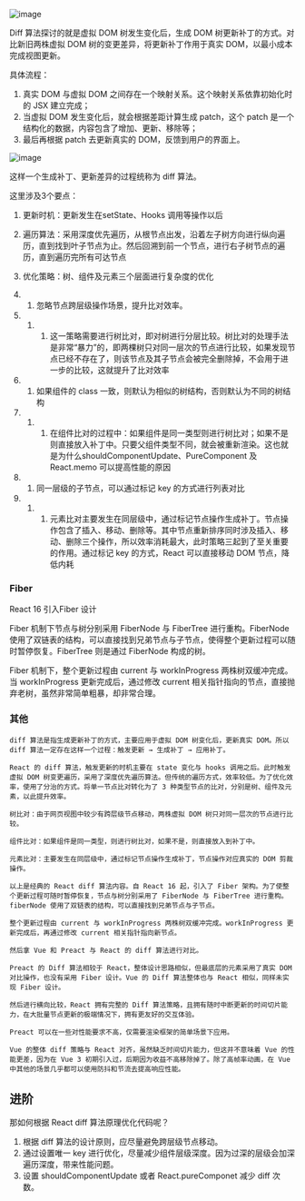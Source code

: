 ![image](https://gw.alicdn.com/imgextra/i4/O1CN01hfvfSe1DYvN0nviJs_!!6000000000229-2-tps-1448-310.png)



Diff 算法探讨的就是虚拟 DOM 树发生变化后，生成 DOM 树更新补丁的方式。对比新旧两株虚拟 DOM 树的变更差异，将更新补丁作用于真实 DOM，以最小成本完成视图更新。



具体流程：

1. 真实 DOM 与虚拟 DOM 之间存在一个映射关系。这个映射关系依靠初始化时的 JSX 建立完成；
2. 当虚拟 DOM 发生变化后，就会根据差距计算生成 patch，这个 patch 是一个结构化的数据，内容包含了增加、更新、移除等；
3. 最后再根据 patch 去更新真实的 DOM，反馈到用户的界面上。



![image](https://gw.alicdn.com/imgextra/i2/O1CN01Uj0Axj1U1oCN5D5X8_!!6000000002458-2-tps-1492-806.png)



这样一个生成补丁、更新差异的过程统称为 diff 算法。



这里涉及3个要点：



1. 更新时机：更新发生在setState、Hooks 调用等操作以后
2. 遍历算法：采用深度优先遍历，从根节点出发，沿着左子树方向进行纵向遍历，直到找到叶子节点为止。然后回溯到前一个节点，进行右子树节点的遍历，直到遍历完所有可达节点
3. 优化策略：树、组件及元素三个层面进行复杂度的优化

1. 1. 忽略节点跨层级操作场景，提升比对效率。

1. 1. 1. 这一策略需要进行树比对，即对树进行分层比较。树比对的处理手法是非常“暴力”的，即两棵树只对同一层次的节点进行比较，如果发现节点已经不存在了，则该节点及其子节点会被完全删除掉，不会用于进一步的比较，这就提升了比对效率

1. 1. 如果组件的 class 一致，则默认为相似的树结构，否则默认为不同的树结构

1. 1. 1. 在组件比对的过程中：如果组件是同一类型则进行树比对；如果不是则直接放入补丁中。只要父组件类型不同，就会被重新渲染。这也就是为什么shouldComponentUpdate、PureComponent 及 React.memo 可以提高性能的原因

1. 1. 同一层级的子节点，可以通过标记 key 的方式进行列表对比

1. 1. 1. 元素比对主要发生在同层级中，通过标记节点操作生成补丁。节点操作包含了插入、移动、删除等。其中节点重新排序同时涉及插入、移动、删除三个操作，所以效率消耗最大，此时策略三起到了至关重要的作用。通过标记 key 的方式，React 可以直接移动 DOM 节点，降低内耗





### Fiber

React 16 引入Fiber 设计



Fiber 机制下节点与树分别采用 FiberNode 与 FiberTree 进行重构。FiberNode 使用了双链表的结构，可以直接找到兄弟节点与子节点，使得整个更新过程可以随时暂停恢复。FiberTree 则是通过 FiberNode 构成的树。



Fiber 机制下，整个更新过程由 current 与 workInProgress 两株树双缓冲完成。当 workInProgress 更新完成后，通过修改 current 相关指针指向的节点，直接抛弃老树，虽然非常简单粗暴，却非常合理。



### 其他



```
diff 算法是指生成更新补丁的方式，主要应用于虚拟 DOM 树变化后，更新真实 DOM。所以 diff 算法一定存在这样一个过程：触发更新 → 生成补丁 → 应用补丁。

React 的 diff 算法，触发更新的时机主要在 state 变化与 hooks 调用之后。此时触发虚拟 DOM 树变更遍历，采用了深度优先遍历算法。但传统的遍历方式，效率较低。为了优化效率，使用了分治的方式。将单一节点比对转化为了 3 种类型节点的比对，分别是树、组件及元素，以此提升效率。

树比对：由于网页视图中较少有跨层级节点移动，两株虚拟 DOM 树只对同一层次的节点进行比较。

组件比对：如果组件是同一类型，则进行树比对，如果不是，则直接放入到补丁中。

元素比对：主要发生在同层级中，通过标记节点操作生成补丁，节点操作对应真实的 DOM 剪裁操作。

以上是经典的 React diff 算法内容。自 React 16 起，引入了 Fiber 架构。为了使整个更新过程可随时暂停恢复，节点与树分别采用了 FiberNode 与 FiberTree 进行重构。fiberNode 使用了双链表的结构，可以直接找到兄弟节点与子节点。

整个更新过程由 current 与 workInProgress 两株树双缓冲完成。workInProgress 更新完成后，再通过修改 current 相关指针指向新节点。

然后拿 Vue 和 Preact 与 React 的 diff 算法进行对比。

Preact 的 Diff 算法相较于 React，整体设计思路相似，但最底层的元素采用了真实 DOM 对比操作，也没有采用 Fiber 设计。Vue 的 Diff 算法整体也与 React 相似，同样未实现 Fiber 设计。

然后进行横向比较，React 拥有完整的 Diff 算法策略，且拥有随时中断更新的时间切片能力，在大批量节点更新的极端情况下，拥有更友好的交互体验。

Preact 可以在一些对性能要求不高，仅需要渲染框架的简单场景下应用。

Vue 的整体 diff 策略与 React 对齐，虽然缺乏时间切片能力，但这并不意味着 Vue 的性能更差，因为在 Vue 3 初期引入过，后期因为收益不高移除掉了。除了高帧率动画，在 Vue 中其他的场景几乎都可以使用防抖和节流去提高响应性能。
```



## 进阶



那如何根据 React diff 算法原理优化代码呢？ 



1. 根据 diff 算法的设计原则，应尽量避免跨层级节点移动。
2. 通过设置唯一 key 进行优化，尽量减少组件层级深度。因为过深的层级会加深遍历深度，带来性能问题。
3. 设置 shouldComponentUpdate 或者 React.pureComponet 减少 diff 次数。

